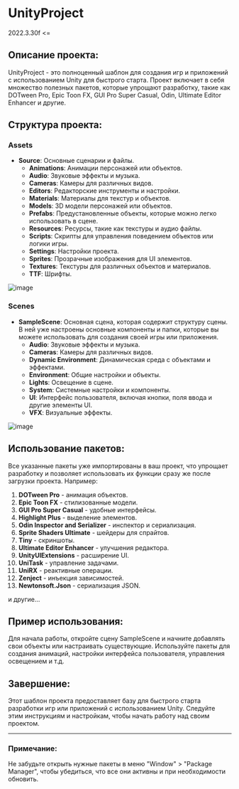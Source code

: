 # UnityProject 
2022.3.30f <=

## Описание проекта:
UnityProject - это полноценный шаблон для создания игр и приложений с использованием Unity для быстрого старта. Проект включает в себя множество полезных пакетов, которые упрощают разработку, такие как DOTween Pro, Epic Toon FX, GUI Pro Super Casual, Odin, Ultimate Editor Enhancer и другие.

## Структура проекта:
### Assets
- **Source**: Основные сценарии и файлы.
  - **Animations**: Анимации персонажей или объектов.
  - **Audio**: Звуковые эффекты и музыка.
  - **Cameras**: Камеры для различных видов.
  - **Editors**: Редакторские инструменты и настройки.
  - **Materials**: Материалы для текстур и объектов.
  - **Models**: 3D модели персонажей или объектов.
  - **Prefabs**: Предустановленные объекты, которые можно легко использовать в сцене.
  - **Resources**: Ресурсы, такие как текстуры и аудио файлы.
  - **Scripts**: Скрипты для управления поведением объектов или логики игры.
  - **Settings**: Настройки проекта.
  - **Sprites**: Прозрачные изображения для UI элементов.
  - **Textures**: Текстуры для различных объектов и материалов.
  - **TTF**: Шрифты.
    
![image](https://github.com/user-attachments/assets/d388b44d-d758-4d95-8fa7-658bdacc4286)


### Scenes
- **SampleScene**: Основная сцена, которая содержит структуру сцены. В ней уже настроены основные компоненты и папки, которые вы можете использовать для создания своей игры или приложения.
  - **Audio**: Звуковые эффекты и музыка.
  - **Cameras**: Камеры для различных видов.
  - **Dynamic Environment**: Динамическая среда с объектами и эффектами.
  - **Environment**: Общие настройки и объекты.
  - **Lights**: Освещение в сцене.
  - **System**: Системные настройки и компоненты.
  - **UI**: Интерфейс пользователя, включая кнопки, поля ввода и другие элементы UI.
  - **VFX**: Визуальные эффекты.
    
![image](https://github.com/user-attachments/assets/eb324e22-0ff3-436f-9523-d1f8acef186c)


## Использование пакетов:
Все указанные пакеты уже импортированы в ваш проект, что упрощает разработку и позволяет использовать их функции сразу же после загрузки проекта. Например:

1. **DOTween Pro** - анимация объектов.
2. **Epic Toon FX** - стилизованные модели.
3. **GUI Pro Super Casual** - удобные интерфейсы.
4. **Highlight Plus** - выделение элементов.
5. **Odin Inspector and Serializer** - инспектор и сериализация.
6. **Sprite Shaders Ultimate** - шейдеры для спрайтов.
7. **Tiny** - скриншоты.
8. **Ultimate Editor Enhancer** - улучшения редактора.
9. **UnityUIExtensions** - расширение UI.
10. **UniTask** - управление задачами.
11. **UniRX** - реактивные операции.
12. **Zenject** - инъекция зависимостей.
13. **Newtonsoft.Json** - сериализация JSON.

и другие...

## Пример использования:
Для начала работы, откройте сцену SampleScene и начните добавлять свои объекты или настраивать существующие. Используйте пакеты для создания анимаций, настройки интерфейса пользователя, управления освещением и т.д.

## Завершение:
Этот шаблон проекта предоставляет базу для быстрого старта разработки игр или приложений с использованием Unity. Следуйте этим инструкциям и настройкам, чтобы начать работу над своим проектом.

---

### Примечание:
Не забудьте открыть нужные пакеты в меню "Window" > "Package Manager", чтобы убедиться, что все они активны и при необходимости обновить.
